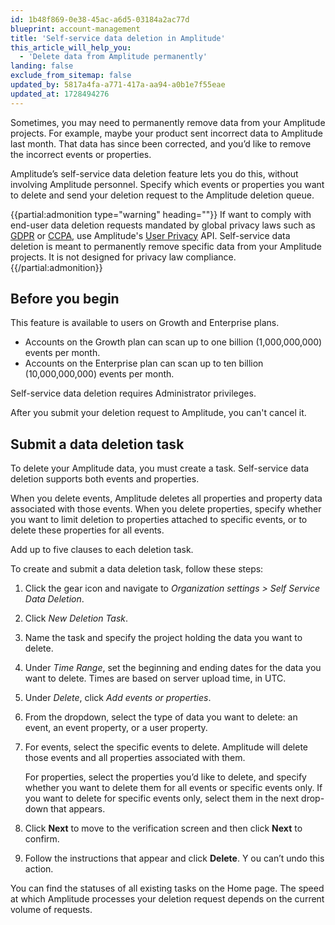 ```yaml
---
id: 1b48f869-0e38-45ac-a6d5-03184a2ac77d
blueprint: account-management
title: 'Self-service data deletion in Amplitude'
this_article_will_help_you:
  - 'Delete data from Amplitude permanently'
landing: false
exclude_from_sitemap: false
updated_by: 5817a4fa-a771-417a-aa94-a0b1e7f55eae
updated_at: 1728494276
---
```

Sometimes, you may need to permanently remove data from your Amplitude projects. For example, maybe your product sent incorrect data to Amplitude last month. That data has since been corrected, and you’d like to remove the incorrect events or properties.

Amplitude’s self-service data deletion feature lets you do this, without involving Amplitude personnel. Specify which events or properties you want to delete and send your deletion request to the Amplitude deletion queue.

{{partial:admonition type="warning" heading=""}}
If want to comply with end-user data deletion requests mandated by global privacy laws such as [GDPR](https://gdpr-info.eu/) or [CCPA](https://oag.ca.gov/privacy/ccpa), use Amplitude's [User Privacy](/docs/apis/analytics/user-privacy) API. Self-service data deletion is meant to permanently remove specific data from your Amplitude projects. It is not designed for privacy law compliance.
{{/partial:admonition}}

## Before you begin

This feature is available to users on Growth and Enterprise plans.

* Accounts on the Growth plan can scan up to one billion (1,000,000,000) events per month.
* Accounts on the Enterprise plan can scan up to ten billion (10,000,000,000) events per month.

Self-service data deletion requires Administrator privileges.

After you submit your deletion request to Amplitude, you can't cancel it.

## Submit a data deletion task

To delete your Amplitude data, you must create a task. Self-service data deletion supports both events and properties. 

When you delete events, Amplitude deletes all properties and property data associated with those events. When you delete properties, specify whether you want to limit deletion to properties attached to specific events, or to delete these properties for all events.

Add up to five clauses to each deletion task.

To create and submit a data deletion task, follow these steps:

1. Click the gear icon and navigate to *Organization settings > Self Service Data Deletion*.
2. Click *New Deletion Task*.
3. Name the task and specify the project holding the data you want to delete.
4. Under *Time Range*, set the beginning and ending dates for the data you want to delete. Times are based on server upload time, in UTC.
5. Under *Delete*, click *Add events or properties*.
6. From the dropdown, select the type of data you want to delete: an event, an event property, or a user property.
7. For events, select the specific events to delete. Amplitude will delete those events and all properties associated with them.

    For properties, select the properties you’d like to delete, and specify whether you want to delete them for all events or specific events only. If you want to delete for specific events only, select them in the next drop-down that appears.

8. Click **Next** to move to the verification screen and then click **Next** to confirm.
9. Follow the instructions that appear and click **Delete**. Y
ou can’t undo this action.

You can find the statuses of all existing tasks on the Home page. The speed at which Amplitude processes your deletion request depends on the current volume of requests.